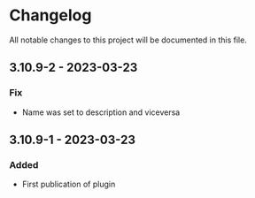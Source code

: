 # Changelog
All notable changes to this project will be documented in this file.

## 3.10.9-2 - 2023-03-23
### Fix
- Name was set to description and viceversa

## 3.10.9-1 - 2023-03-23
### Added
- First publication of plugin
